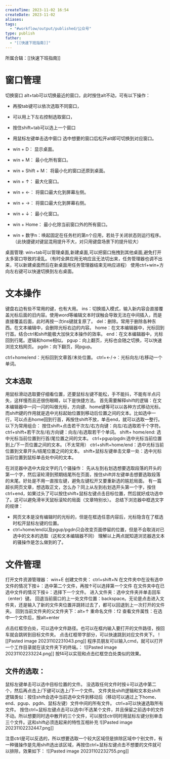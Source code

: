 ```yaml
---
createTime: 2023-11-02 16:54
createDate: 2023-11-02
aliases: 
tags:
  - "#workflow/output/published/公众号"
type: publish
father:
  - "[[快速下班指南]]"
---
```

所属合辑：[[快速下班指南]]

# 窗口管理

切换窗口
alt+tab可以切换最近的窗口，此时按住alt不动，可有以下操作：
- 再按tab键可以依次选取不同窗口，
- 可以用上下左右控制选取窗口，
- 按住shift+tab可以选上一个窗口
- 用鼠标左键单击选中窗口
选中想要的窗口后松开alt即可切换到对应窗口。

- win + D： 显示桌面。
- win + M： 最小化所有窗口。
- win + Shift + M： 将最小化的窗口还原到桌面。
- win + ↑： 最大化窗口。
- win + ←： 将窗口最大化到屏幕左侧。
- win + →： 将窗口最大化到屏幕右侧。
- win + ↓： 最小化窗口。
- win + Home： 最小化除当前窗口外的所有窗口。
- win + 数字n：唤起固定在任务栏的第n个应用，若处于关闭状态则运行程序。（此快捷键对键鼠混用提升不大，对只用键盘场景下的提升较大）

桌面管理:
win+tab可以管理桌面,新建桌面,可以把窗口拖拽到其他桌面,避免打开太多窗口导致的凌乱。（有时全屏应用无响应且无法切出来，任务管理器也调不出来，可以新建桌面然后在新桌面用任务管理器结束无响应进程）
使用ctrl+win+方向左右键可以快速切换到左右桌面。
# 文本操作
键盘右边有些不常用的键，也有大用。
ins：切换插入模式，输入新内容会直接覆盖光标后面的旧内容。使用word等编辑文本时误触会导致无法在中间插入，而是直接覆盖后面，此时再按一次ins键就复原了。
del：删除。常用于删除各种东西。在文本编辑中，会删除光标右边的内容。
home：在文本编辑器中，光标回到行首。结合ctrl和shift能极大加快文本操作的效率。
end：在文本编辑器中，光标回到行尾。逻辑和home相似。
pgup：向上翻页，光标也会随之切换，可以快速浏览文档网页。
pgdn：向下翻页，同pgup。

ctrl+home/end：光标回到文章首/末处位置。
ctrl+←/→：光标向左/右移动一个单词。
## 文本选取
用鼠标滑动选取要仔细看位置，还要鼠标左键不能松，手不能抖，不能有半点闪失，这样慢而且还很伤眼睛，以下是快捷方法。
首先需要解释shift的逻辑：在文本编辑器中一闪一闪的叫做光标，方向键、home键等可以以各种方式移动光标。而shift键的作用就是选中光标起始位置到移动后位置之间的文本。比如选中一行，可以点击home回到行首，再按住shift不放，单击end，就可以选取一整行。以下为常用组合：
按住shift+点击若干次左/右方向键：向左/右选取若干个字符。
ctrl+shift+若干次左/右方向键：向左/右选取若干个单词。
shift+ home/end: 选中光标当前位置到行首/尾位置之间的文本。
ctrl+pgup/pgdn:选中光标当前位置到上/下一页位置之间的文本。（不太常用）
ctrl+shift+home/end：选中光标当前位置到文章开头/结尾位置之间的文本。
shift+鼠标左键单击文章一处：选中光标当前位置到鼠标单击处中间的文本。

在浏览器中选中大段文字的几个骚操作：
先从左到右划选想要选取段落的开头的第一个字，然后滚轮滑到预期结尾所在页面，按住shift并左键单击想要选取段落的末尾。好处是不用一直按左键，避免左键松开又要重新选的尴尬局面。
有一篇超长网页文章，想选取正文，怎么办？同上从左到右划选开头第一个字，按住ctrl+end，如果过头了可以按住shift+鼠标左键点击目标位置，然后就好成功选中了。这可以避免滑半天鼠标滚轮的局面（文章特别长）。
总结下浏览器中框选文字的规律：
- 网页文本是没有编辑时的光标的，但是在框选任意内容后，光标隐含在了框选时松开鼠标左键的位置。
- ctrl+home/end以及pgup/pgdn只会改变页面停留的位置，但是不会取消对已选中的文本的选取（这和文本编辑器不同）
理解以上两点就知道浏览器选文本的骚操作是怎么做到的了。



# 文件管理
打开文件资源管理器： win+E
创建文件夹： ctrl+shift+N
在文件夹中在没有选中文件的情况下按↓：选中第二个文件，再按↑可以选择第一个文件
在文件夹中在已选中文件的情况下按↓：选择下一个文件。
进入文件夹：选中文件夹并单击回车（enter）键。
回退当前窗口的上一处文件位置：backspace。无论是点击进入文件夹，还是输入了新的文件夹位置并跳转过去了，都可以回退到上一次打开的文件夹。
回到当前文件夹的父文件夹下：alt+↑
重命名文件：f2
查看文件属性：在选中一个文件后，按alt+enter

点击红框空白处，可以选中文件路径。也可以在框内输入要打开的文件路径，按回车就会跳转到目标文件夹。
点击红框带字部分，可以快速跳到对应文件夹下。
![[Pasted image 20231102231043.png]]
程序员朋友可以输入cmd，就可以打开一个工作目录就在该文件夹下的终端。：
![[Pasted image 20231102233224.png]]
按f4可以实现和点击红框空白处类似的效果。

## 文件的选取：
鼠标左键单击可以选中目标位置的文件。
没选取任何文件时按↓可以选中第二个，然后再点击上/下键可以选上/下一个文件。
文件夹处shift逻辑和文本处shift逻辑类似：按住shift会选中当前选中文件到移动后（移动可以通过上下home、end、pgup、pgdn、鼠标左键）文件中间的所有文件。
ctrl+a可以快速选取所有文件。
按住ctrl+鼠标左键点击可以选中/不选某个文件，并且保留之前选中的文件不动。所以想要同时选中散开的三个文件，可以按住ctrl同时用鼠标左键分别单击三个文件。这和shift必须连起来的特性互相补充
![[Pasted image 20231102232447.png]]

注意ctrl是可以反选的，所以想要选取一个较大区域但是排除区域中个别文件，有一种骚操作是先用shift选出该区域，再按住ctrl+鼠标左键点击不想要的文件就可以排除，效果如下：
![[Pasted image 20231102232755.png]]




